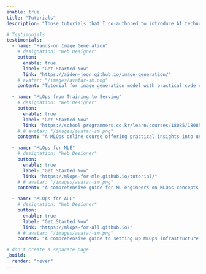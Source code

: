 ```yaml
---
enable: true
title: "Tutorials"
description: "Those tutorials that I co-authored to introduce AI technology with practical code."

# Testimonials
testimonials:
  - name: "Hands-on Image Generation"
    # designation: "Web Designer"
    button:
      enable: true
      label: "Get Started Now"
      link: "https://aiden-jeon.github.io/image-generation/"
    # avatar: "/images/avatar-sm.png"
    content: "Tutorial for image generation model with practical code covering auto encoder, gan, diffusion model."

  - name: "MLOps from Training to Serving"
    # designation: "Web Designer"
    button:
      enable: true
      label: "Get Started Now"
      link: "https://school.programmers.co.kr/learn/courses/18085/18085-%EB%A7%88%ED%82%A4%EB%82%98%EB%9D%BD%EC%8A%A4-%EA%B0%9C%EB%B0%9C%EC%9E%90%EA%B0%80-%EC%95%8C%EB%A0%A4%EC%A3%BC%EB%8A%94-mlops-%ED%95%99%EC%8A%B5%EB%B6%80%ED%84%B0-%EC%84%9C%EB%B9%99%EA%B9%8C%EC%A7%80"
    # # avatar: "/images/avatar-sm.png"
    content: "A MLOps online course offering practical insights into using Minio, MLflow, and FastAPI for MLOps setup, with Docker and Docker Compose as the infrastructure."

  - name: "MLOps for MLE"
    # designation: "Web Designer"
    button:
      enable: true
      label: "Get Started Now"
      link: "https://mlops-for-mle.github.io/tutorial/"
    # # avatar: "/images/avatar-sm.png"
    content: "A comprehensive guide for ML engineers on MLOps concepts using Docker and Docker Compose."

  - name: "MLOps for ALL"
    # designation: "Web Designer"
    button:
      enable: true
      label: "Get Started Now"
      link: "https://mlops-for-all.github.io/"
    # # avatar: "/images/avatar-sm.png"
    content: "A comprehensive guide to setting up MLOps infrastructure."

# don't create a separate page
_build:
  render: "never"
---
```

